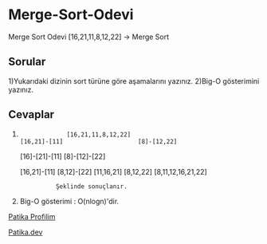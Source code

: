 # Merge-Sort-Odevi

Merge Sort Odevi
[16,21,11,8,12,22] -> Merge Sort
## Sorular

1)Yukarıdaki dizinin sort türüne göre aşamalarını yazınız.
2)Big-O gösterimini yazınız.

## Cevaplar
1)
                    [16,21,11,8,12,22]
       [16,21]-[11]                     [8]-[12,22]
   [16]-[21]-[11]                         [8]-[12]-[22]     
   
   [16,21]-[11]                           [8,12]-[22]
      [11,16,21]                          [8,12,22]
                   [8,11,12,16,21,22]
                   
                 Şeklinde sonuçlanır.
 2) Big-O gösterimi : O(nlogn)'dir.

[Patika Profilim](https://app.patika.dev/apak)

[Patika.dev](https://app.patika.dev/paths)
